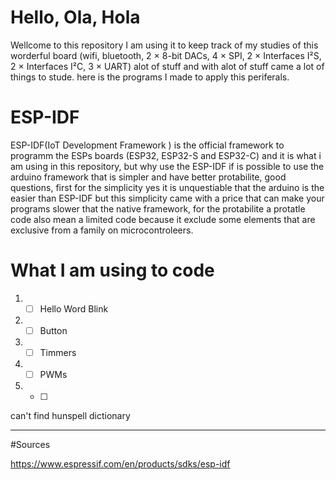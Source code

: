 # Hello, Ola, Hola

Wellcome to this repository I am using it to keep track of my studies of this worderful board (wifi, bluetooth, 2 × 8-bit DACs, 4 × SPI, 2 × Interfaces I²S, 2 × Interfaces I²C, 3 × UART) alot of stuff and with alot of stuff came a lot of things to stude. here is the programs I made to apply this periferals.

# ESP-IDF

ESP-IDF(IoT Development Framework ) is the official framework to programm the ESPs boards (ESP32, ESP32-S and ESP32-C) and it is what i am using in this 
repository, but why use the ESP-IDF if is possible to use the arduino framework that is simpler and have better protabilite, good questions, first for the 
simplicity yes it is unquestiable that the arduino is the easier than ESP-IDF but this simplicity came with a price that can make your programs slower that the
native framework, for the protabilite a protatle code also mean a limited code because it exclude some elements that are exclusive from a family on 
microcontroleers.

# What I am using to code



1. * [ ] Hello Word Blink
2. * [ ] Button
3. * [ ] Timmers
4. * [ ] PWMs
5. * [ ]

can't find hunspell dictionary


---
#Sources

https://www.espressif.com/en/products/sdks/esp-idf
